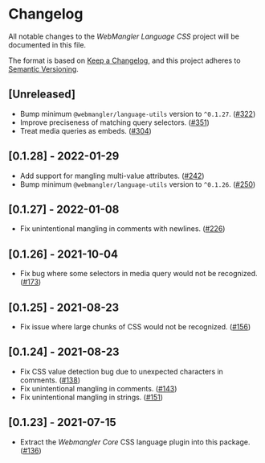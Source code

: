 # Changelog

All notable changes to the _WebMangler Language CSS_ project will be documented
in this file.

The format is based on [Keep a Changelog], and this project adheres to [Semantic
Versioning].

## [Unreleased]

- Bump minimum `@webmangler/language-utils` version to `^0.1.27`. ([#322])
- Improve preciseness of matching query selectors. ([#351])
- Treat media queries as embeds. ([#304])

## [0.1.28] - 2022-01-29

- Add support for mangling multi-value attributes. ([#242])
- Bump minimum `@webmangler/language-utils` version to `^0.1.26`. ([#250])

## [0.1.27] - 2022-01-08

- Fix unintentional mangling in comments with newlines. ([#226])

## [0.1.26] - 2021-10-04

- Fix bug where some selectors in media query would not be recognized. ([#173])

## [0.1.25] - 2021-08-23

- Fix issue where large chunks of CSS would not be recognized. ([#156])

## [0.1.24] - 2021-08-23

- Fix CSS value detection bug due to unexpected characters in comments. ([#138])
- Fix unintentional mangling in comments. ([#143])
- Fix unintentional mangling in strings. ([#151])

## [0.1.23] - 2021-07-15

- Extract the _Webmangler Core_ CSS language plugin into this package. ([#136])

[#136]: https://github.com/ericcornelissen/webmangler/pull/136
[#138]: https://github.com/ericcornelissen/webmangler/pull/138
[#143]: https://github.com/ericcornelissen/webmangler/pull/143
[#151]: https://github.com/ericcornelissen/webmangler/pull/151
[#156]: https://github.com/ericcornelissen/webmangler/pull/156
[#173]: https://github.com/ericcornelissen/webmangler/pull/173
[#226]: https://github.com/ericcornelissen/webmangler/pull/226
[#242]: https://github.com/ericcornelissen/webmangler/pull/242
[#250]: https://github.com/ericcornelissen/webmangler/pull/250
[#304]: https://github.com/ericcornelissen/webmangler/pull/304
[#322]: https://github.com/ericcornelissen/webmangler/pull/322
[#351]: https://github.com/ericcornelissen/webmangler/pull/351
[keep a changelog]: https://keepachangelog.com/en/1.0.0/ "Keep a CHANGELOG"
[semantic versioning]: https://semver.org/spec/v2.0.0.html "Semantic versioning"

